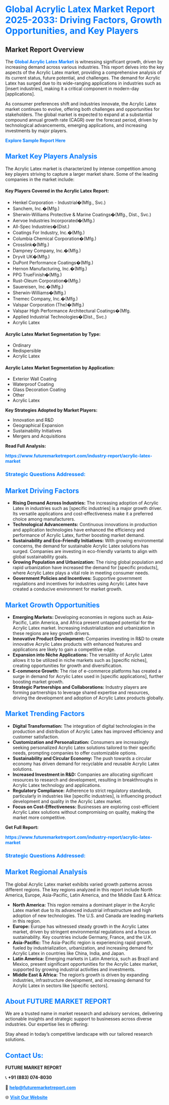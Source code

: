 <h1 style="color: #007BFF;">Global Acrylic Latex Market Report 2025-2033: Driving Factors, Growth Opportunities, and Key Players</h1>

<section id="overview">
<h2>Market Report Overview</h2>
<p>The <a href="https://www.futuremarketreport.com/industry-report/acrylic-latex-market" style="color: #007BFF; text-decoration: none;"><strong>Global Acrylic Latex Market</strong></a> is witnessing significant growth, driven by increasing demand across various industries. This report delves into the key aspects of the Acrylic Latex market, providing a comprehensive analysis of its current status, future potential, and challenges. The demand for Acrylic Latex has surged due to its wide-ranging applications in industries such as [insert industries], making it a critical component in modern-day [applications].</p>
<p>As consumer preferences shift and industries innovate, the Acrylic Latex market continues to evolve, offering both challenges and opportunities for stakeholders. The global market is expected to expand at a substantial compound annual growth rate (CAGR) over the forecast period, driven by technological advancements, emerging applications, and increasing investments by major players.</p>
</section>

<section id="overview">
<p><a href="https://www.futuremarketreport.com/request-sample/reportId=107213" style="color: #007BFF; text-decoration: none;"><strong>Explore Sample Report Here</strong></a></p>
</section>

<section id="key-players">
<h2 style="color: #007BFF;">Market Key Players Analysis</h2>
<p>The Acrylic Latex market is characterized by intense competition among key players striving to capture a larger market share. Some of the leading companies in the market include:</p>
<h4>Key Players Covered in the Acrylic Latex Report:</h4>
<ul><li>Henkel Corporation - Industrial�(Mfg., Svc.)</li><li>Sanchem, Inc.�(Mfg.)</li><li>Sherwin-Williams Protective &amp; Marine Coatings�(Mfg., Dist., Svc.)</li><li>Aervoe Industries Incorporated�(Mfg.)</li><li>All-Spec Industries�(Dist.)</li><li>Coatings For Industry, Inc.�(Mfg.)</li><li>Columbia Chemical Corporation�(Mfg.)</li><li>Crosslink�(Mfg.)</li><li>Dampney Company, Inc.�(Mfg.)</li><li>Dryvit UK�(Mfg.)</li><li>DuPont Performance Coatings�(Mfg.)</li><li>Hernon Manufacturing, Inc.�(Mfg.)</li><li>PPG TrueFinish�(Mfg.)</li><li>Rust-Oleum Corporation�(Mfg.)</li><li>Sauereisen, Inc.�(Mfg.)</li><li>Sherwin-Williams�(Mfg.)</li><li>Tnemec Company, Inc.�(Mfg.)</li><li>Valspar Corporation (The)�(Mfg.)</li><li>Valspar High Performance Architectural Coatings�(Mfg.</li><li>Applied Industrial Technologies�(Dist., Svc.)</li><li>Acrylic Latex</li></ul>
<h4>Acrylic Latex Market Segmentation by Type:</h4>
<ul><li>Ordinary</li><li>Redispersible</li><li>Acrylic Latex</li></ul>

<h4>Acrylic Latex Market Segmentation by Application:</h4>
<ul><li>Exterior Wall Coating</li><li>Waterproof Coating</li><li>Glass Decoration Coating</li><li>Other</li><li>Acrylic Latex</li></ul>
<p><strong>Key Strategies Adopted by Market Players:</strong></p>
<ul>
<li>Innovation and R&D</li>
<li>Geographical Expansion</li>
<li>Sustainability Initiatives</li>
<li>Mergers and Acquisitions</li>
</ul>
</section>

<section>
<p><strong>Read Full Analysis: </strong></p><a href="https://www.futuremarketreport.com/industry-report/acrylic-latex-market" style="color: #007BFF; text-decoration: none;"><strong>https://www.futuremarketreport.com/industry-report/acrylic-latex-market</strong></a>
<h3 style="color: #007BFF;">Strategic Questions Addressed:</h3>
</section>

<section id="driving-factors">
<h2 style="color: #007BFF;">Market Driving Factors</h2>
<ul>
<li><strong>Rising Demand Across Industries:</strong> The increasing adoption of Acrylic Latex in industries such as [specific industries] is a major growth driver. Its versatile applications and cost-effectiveness make it a preferred choice among manufacturers.</li>
<li><strong>Technological Advancements:</strong> Continuous innovations in production and application technologies have enhanced the efficiency and performance of Acrylic Latex, further boosting market demand.</li>
<li><strong>Sustainability and Eco-Friendly Initiatives:</strong> With growing environmental concerns, the demand for sustainable Acrylic Latex solutions has surged. Companies are investing in eco-friendly variants to align with global sustainability goals.</li>
<li><strong>Growing Population and Urbanization:</strong> The rising global population and rapid urbanization have increased the demand for [specific products], where Acrylic Latex plays a vital role in meeting consumer needs.</li>
<li><strong>Government Policies and Incentives:</strong> Supportive government regulations and incentives for industries using Acrylic Latex have created a conducive environment for market growth.</li>
</ul>
</section>

<section id="growth-opportunities">
<h2 style="color: #007BFF;">Market Growth Opportunities</h2>
<ul>
<li><strong>Emerging Markets:</strong> Developing economies in regions such as Asia-Pacific, Latin America, and Africa present untapped potential for the Acrylic Latex market. Increasing industrialization and urbanization in these regions are key growth drivers.</li>
<li><strong>Innovative Product Development:</strong> Companies investing in R&D to create innovative Acrylic Latex products with enhanced features and applications are likely to gain a competitive edge.</li>
<li><strong>Expansion into Niche Applications:</strong> The versatility of Acrylic Latex allows it to be utilized in niche markets such as [specific niches], creating opportunities for growth and diversification.</li>
<li><strong>E-commerce Growth:</strong> The rise of e-commerce platforms has created a surge in demand for Acrylic Latex used in [specific applications], further boosting market growth.</li>
<li><strong>Strategic Partnerships and Collaborations:</strong> Industry players are forming partnerships to leverage shared expertise and resources, driving the development and adoption of Acrylic Latex products globally.</li>
</ul>
</section>

<section id="trending-factors">
<h2 style="color: #007BFF;">Market Trending Factors</h2>
<ul>
<li><strong>Digital Transformation:</strong> The integration of digital technologies in the production and distribution of Acrylic Latex has improved efficiency and customer satisfaction.</li>
<li><strong>Customization and Personalization:</strong> Consumers are increasingly seeking personalized Acrylic Latex solutions tailored to their specific needs, prompting companies to offer customizable options.</li>
<li><strong>Sustainability and Circular Economy:</strong> The push towards a circular economy has driven demand for recyclable and reusable Acrylic Latex solutions.</li>
<li><strong>Increased Investment in R&D:</strong> Companies are allocating significant resources to research and development, resulting in breakthroughs in Acrylic Latex technology and applications.</li>
<li><strong>Regulatory Compliance:</strong> Adherence to strict regulatory standards, particularly in industries like [specific industries], is influencing product development and quality in the Acrylic Latex market.</li>
<li><strong>Focus on Cost-Effectiveness:</strong> Businesses are exploring cost-efficient Acrylic Latex solutions without compromising on quality, making the market more competitive.</li>
</ul>
</section>

<section>
<p><strong>Get Full Report: </strong></p><a href="https://www.futuremarketreport.com/industry-report/acrylic-latex-market" style="color: #007BFF; text-decoration: none;"><strong>https://www.futuremarketreport.com/industry-report/acrylic-latex-market</strong></a>
<h3 style="color: #007BFF;">Strategic Questions Addressed:</h3>
</section>


<section id="regional-analysis">
<h2 style="color: #007BFF;">Market Regional Analysis</h2>
<p>The global Acrylic Latex market exhibits varied growth patterns across different regions. The key regions analyzed in this report include North America, Europe, Asia-Pacific, Latin America, and the Middle East & Africa:</p>
<ul>
<li><strong>North America:</strong> This region remains a dominant player in the Acrylic Latex market due to its advanced industrial infrastructure and high adoption of new technologies. The U.S. and Canada are leading markets in this region.</li>
<li><strong>Europe:</strong> Europe has witnessed steady growth in the Acrylic Latex market, driven by stringent environmental regulations and a focus on sustainability. Key countries include Germany, France, and the U.K.</li>
<li><strong>Asia-Pacific:</strong> The Asia-Pacific region is experiencing rapid growth, fueled by industrialization, urbanization, and increasing demand for Acrylic Latex in countries like China, India, and Japan.</li>
<li><strong>Latin America:</strong> Emerging markets in Latin America, such as Brazil and Mexico, present significant opportunities for the Acrylic Latex market, supported by growing industrial activities and investments.</li>
<li><strong>Middle East & Africa:</strong> The region’s growth is driven by expanding industries, infrastructure development, and increasing demand for Acrylic Latex in sectors like [specific sectors].</li>
</ul>
</section>

<footer>
<h2 style="color: #007BFF;">About FUTURE MARKET REPORT</h2>
<p>We are a trusted name in market research and advisory services, delivering actionable insights and strategic support to businesses across diverse industries. Our expertise lies in offering:</p>

<p>Stay ahead in today’s competitive landscape with our tailored research solutions.</p>

<h2 style="color: #007BFF;">Contact Us:</h2>
<p><strong>FUTURE MARKET REPORT</strong></p>
<p>📞 <strong>+91 (883) 074-8030</strong></p>
<p>📧 <strong><a href="mailto:help@futuremarketreport.com" style="color: #007BFF;">help@futuremarketreport.com</a></strong></p>
<p>🌐 <strong><a href="https://www.futuremarketreport.com/" style="color: #007BFF;">Visit Our Website</a></strong></p>
</footer>